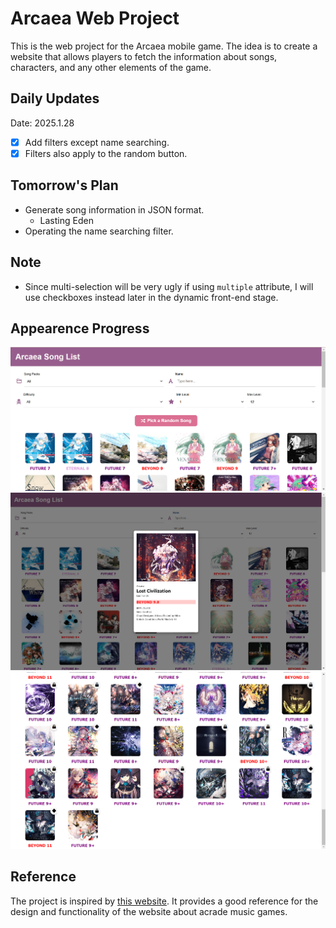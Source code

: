 # Arcaea Web Project
This is the web project for the Arcaea mobile game. The idea is to create a website that allows players to fetch the information about songs, characters, and any other elements of the game. 

## Daily Updates

Date: 2025.1.28
- [x] Add filters except name searching.
- [x] Filters also apply to the random button.
  
## Tomorrow's Plan
- Generate song information in JSON format.
  * Lasting Eden
- Operating the name searching filter.

## Note
* Since multi-selection will be very ugly if using `multiple` attribute, I will use checkboxes instead later in the dynamic front-end stage.


## Appearence Progress 
![alt text](image.png)
![alt text](image-1.png)
![alt text](image-2.png)

## Reference
The project is inspired by [this website](https://arcade-songs.zetaraku.dev/maimai/). It provides a good reference for the design and functionality of the website about acrade music games.